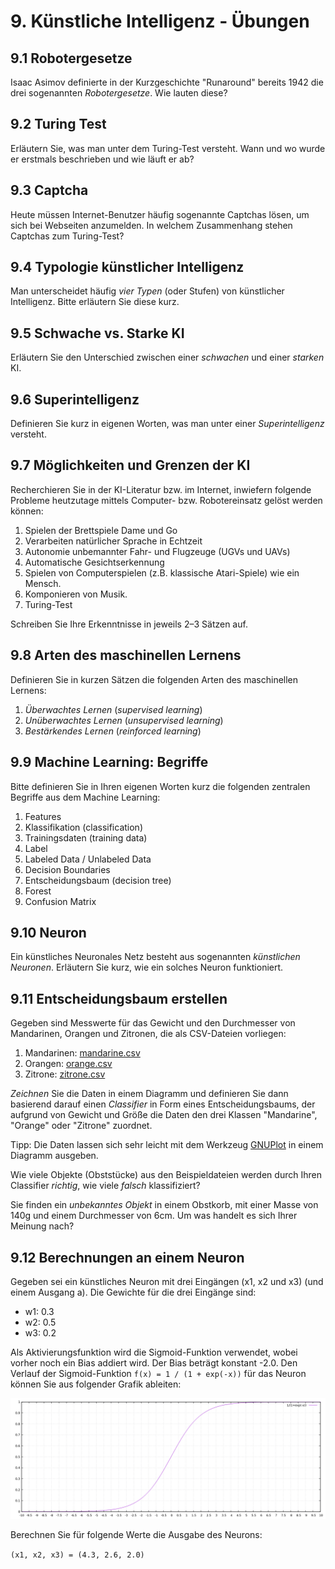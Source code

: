 # 9. Künstliche Intelligenz - Übungen

## 9.1 Robotergesetze
Isaac Asimov definierte in der Kurzgeschichte "Runaround" bereits 1942 die drei sogenannten _Robotergesetze_. Wie lauten diese?


## 9.2 Turing Test
Erläutern Sie, was man unter dem Turing-Test versteht. Wann und wo wurde er erstmals beschrieben und wie läuft er ab?


## 9.3 Captcha
Heute müssen Internet-Benutzer häufig sogenannte Captchas lösen, um sich bei Webseiten anzumelden. In welchem Zusammenhang stehen Captchas zum Turing-Test?


## 9.4 Typologie künstlicher Intelligenz
Man unterscheidet häufig _vier Typen_ (oder Stufen) von künstlicher Intelligenz. Bitte erläutern Sie diese kurz.


## 9.5 Schwache vs. Starke KI
Erläutern Sie den Unterschied zwischen einer _schwachen_ und einer _starken_ KI.


## 9.6 Superintelligenz
Definieren Sie kurz in eigenen Worten, was man unter einer _Superintelligenz_ versteht.


## 9.7 Möglichkeiten und Grenzen der KI
Recherchieren Sie in der KI-Literatur bzw. im Internet, inwiefern folgende Probleme heutzutage mittels Computer- bzw. Robotereinsatz gelöst werden können:

  1. Spielen der Brettspiele Dame und Go
  2. Verarbeiten natürlicher Sprache in Echtzeit
  3. Autonomie unbemannter Fahr- und Flugzeuge (UGVs und UAVs)
  4. Automatische Gesichtserkennung
  5. Spielen von Computerspielen (z.B. klassische Atari-Spiele) wie ein Mensch.
  6. Komponieren von Musik.
  7. Turing-Test

Schreiben Sie Ihre Erkenntnisse in jeweils 2–3 Sätzen auf.


## 9.8 Arten des maschinellen Lernens
Definieren Sie in kurzen Sätzen die folgenden Arten des maschinellen Lernens:

  1. _Überwachtes Lernen_ (_supervised learning_)
  2. _Unüberwachtes Lernen_ (_unsupervised learning_)
  3. _Bestärkendes Lernen_ (_reinforced learning_)


## 9.9 Machine Learning: Begriffe
Bitte definieren Sie in Ihren eigenen Worten kurz die folgenden zentralen Begriffe aus dem Machine Learning:

  1. Features
  2. Klassifikation (classification)
  3. Trainingsdaten (training data)
  4. Label
  5. Labeled Data / Unlabeled Data
  6. Decision Boundaries
  7. Entscheidungsbaum (decision tree)
  8. Forest
  9. Confusion Matrix


## 9.10 Neuron
Ein künstliches Neuronales Netz besteht aus sogenannten _künstlichen Neuronen_. Erläutern Sie kurz, wie ein solches Neuron funktioniert.


## 9.11 Entscheidungsbaum erstellen
Gegeben sind Messwerte für das Gewicht und den Durchmesser von Mandarinen, Orangen und Zitronen, die als CSV-Dateien vorliegen:

  1. Mandarinen: [mandarine.csv](data/mandarine.csv)
  2. Orangen: [orange.csv](data/orange.csv)
  3. Zitrone: [zitrone.csv](data/zitrone.csv)

_Zeichnen_ Sie die Daten in einem Diagramm und definieren Sie dann basierend darauf einen _Classifier_ in Form eines Entscheidungsbaums, der aufgrund von Gewicht und Größe die Daten den drei Klassen "Mandarine", "Orange" oder "Zitrone" zuordnet.

Tipp: Die Daten lassen sich sehr leicht mit dem Werkzeug [GNUPlot](http://www.gnuplot.info) in einem Diagramm ausgeben.

Wie viele Objekte (Obststücke) aus den Beispieldateien werden durch Ihren Classifier _richtig_, wie viele _falsch_ klassifiziert?

Sie finden ein _unbekanntes Objekt_ in einem Obstkorb, mit einer Masse von 140g und einem Durchmesser von 6cm. Um was handelt es sich Ihrer Meinung nach?


## 9.12 Berechnungen an einem Neuron
Gegeben sei ein künstliches Neuron mit drei Eingängen (x1, x2 und x3) (und einem Ausgang a). Die Gewichte für die drei Eingänge sind:

  * w1: 0.3
  * w2: 0.5
  * w3: 0.2

Als Aktivierungsfunktion wird die Sigmoid-Funktion verwendet, wobei vorher noch ein Bias addiert wird. Der Bias beträgt konstant -2.0. Den Verlauf der Sigmoid-Funktion `f(x) = 1 / (1 + exp(-x))` für das Neuron können Sie aus folgender Grafik ableiten:

<img src="img/sigmoid.png" width="700">

Berechnen Sie für folgende Werte die Ausgabe des Neurons:

`(x1, x2, x3) = (4.3, 2.6, 2.0)`


